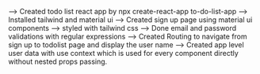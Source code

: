 --> Created todo list react app by npx create-react-app to-do-list-app
--> Installed tailwind and material ui
--> Created sign up page using material ui components
--> styled with tailwind css
--> Done email and password validations with regular expressions
--> Created Routing to navigate from sign up to todolist page and display the user name
--> Created app level user data with use context which is used for every component directly without nested props passing.
